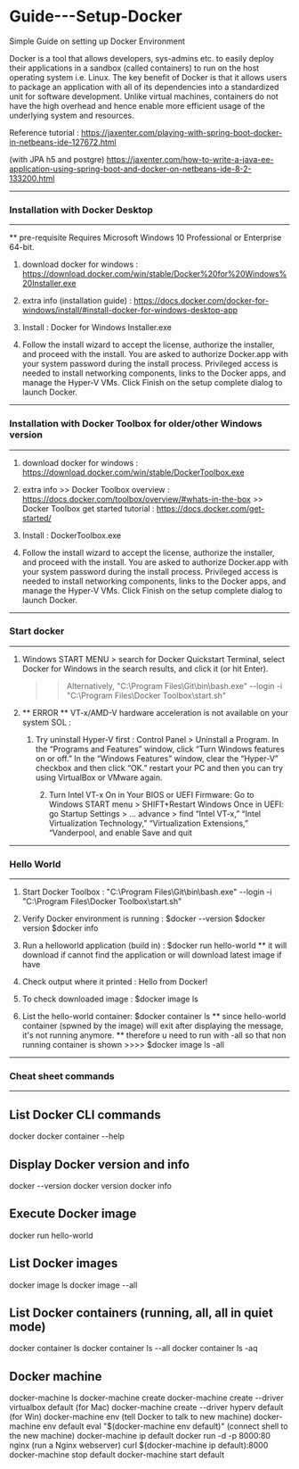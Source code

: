 # Guide---Setup-Docker
Simple Guide on setting up Docker Environment

Docker is a tool that allows developers, sys-admins etc. to easily deploy their applications in a sandbox (called containers) to run on the host operating system i.e. Linux. 
The key benefit of Docker is that it allows users to package an application with all of its dependencies into a standardized unit for software development. 
Unlike virtual machines, containers do not have the high overhead and hence enable more efficient usage of the underlying system and resources.

Reference tutorial : 
https://jaxenter.com/playing-with-spring-boot-docker-in-netbeans-ide-127672.html

(with JPA h5 and postgre)
https://jaxenter.com/how-to-write-a-java-ee-application-using-spring-boot-and-docker-on-netbeans-ide-8-2-133200.html


---------------------------------------------------------------------------------------------------------------------------------------
### Installation with Docker Desktop
---------------------------------------------------------------------------------------------------------------------------------------
** pre-requisite Requires Microsoft Windows 10 Professional or Enterprise 64-bit.
1. download docker for windows : https://download.docker.com/win/stable/Docker%20for%20Windows%20Installer.exe

2. extra info (installation guide) : https://docs.docker.com/docker-for-windows/install/#install-docker-for-windows-desktop-app

3. Install : Docker for Windows Installer.exe

4. Follow the install wizard to accept the license, authorize the installer, and proceed with the install.
You are asked to authorize Docker.app with your system password during the install process. 
Privileged access is needed to install networking components, links to the Docker apps, and manage the Hyper-V VMs.
Click Finish on the setup complete dialog to launch Docker.

---------------------------------------------------------------------------------------------------------------------------------------
### Installation with Docker Toolbox for older/other Windows version 
---------------------------------------------------------------------------------------------------------------------------------------
1. download docker for windows : https://download.docker.com/win/stable/DockerToolbox.exe

2. extra info >> Docker Toolbox overview : https://docs.docker.com/toolbox/overview/#whats-in-the-box
			        >> Docker Toolbox get started tutorial : https://docs.docker.com/get-started/

3. Install : DockerToolbox.exe

4. Follow the install wizard to accept the license, authorize the installer, and proceed with the install.
You are asked to authorize Docker.app with your system password during the install process. 
Privileged access is needed to install networking components, links to the Docker apps, and manage the Hyper-V VMs.
Click Finish on the setup complete dialog to launch Docker.

---------------------------------------------------------------------------------------------------------------------------------------
### Start docker
---------------------------------------------------------------------------------------------------------------------------------------
1. Windows START MENU > search for Docker Quickstart Terminal, select Docker for Windows in the search results, and click it (or hit Enter).
   >> Alternatively, "C:\Program Files\Git\bin\bash.exe" --login -i "C:\Program Files\Docker Toolbox\start.sh"

2. ** ERROR ** VT-x/AMD-V hardware acceleration is not available on your system
SOL : 	
    1) Try uninstall Hyper-V first : 
		Control Panel > Uninstall a Program. 
		In the “Programs and Features” window, click “Turn Windows features on or off.”
		In the “Windows Features” window, clear the “Hyper-V” checkbox and then click “OK.”
		restart your PC and then you can try using VirtualBox or VMware again.

		2) Turn Intel VT-x On in Your BIOS or UEFI Firmware:
		Go to Windows START menu > SHIFT+Restart Windows
		Once in UEFI: go Startup Settings > ... advance > find “Intel VT-x,” “Intel Virtualization Technology,” “Virtualization Extensions,” “Vanderpool, and enable
		Save and quit

---------------------------------------------------------------------------------------------------------------------------------------
### Hello World
---------------------------------------------------------------------------------------------------------------------------------------
1. Start Docker Toolbox : "C:\Program Files\Git\bin\bash.exe" --login -i "C:\Program Files\Docker Toolbox\start.sh"

2. Verify Docker environment is running : 	$docker --version 
											$docker version
											$docker info
											
3. Run a helloworld application (build in) : 	$docker run hello-world
** it will download if cannot find the application or will download latest image if have

4. Check output where it printed : Hello from Docker!

5. To check downloaded image : 			$docker image ls

6. List the hello-world container:		$docker container ls
** since hello-world container (spwned by the image) will exit after displaying the message, it's not running anymore.
** therefore u need to run with -all so that non running container is shown >>>> $docker image ls -all

---------------------------------------------------------------------------------------------------------------------------------------
### Cheat sheet commands
---------------------------------------------------------------------------------------------------------------------------------------

## List Docker CLI commands
docker
docker container --help

## Display Docker version and info
docker --version
docker version
docker info

## Execute Docker image
docker run hello-world

## List Docker images
docker image ls
docker image --all

## List Docker containers (running, all, all in quiet mode)
docker container ls
docker container ls --all
docker container ls -aq

## Docker machine
docker-machine ls
docker-machine create
docker-machine create --driver virtualbox default      (for Mac)
docker-machine create --driver hyperv default          (for Win)
docker-machine env <environment machine name>          (tell Docker to talk to new machine)
docker-machine env default
eval "$(docker-machine env default)"					(connect shell to the new machine)
docker-machine ip default
docker run -d -p 8000:80 nginx							 (run a Nginx webserver)
curl $(docker-machine ip default):8000
docker-machine stop default
docker-machine start default

